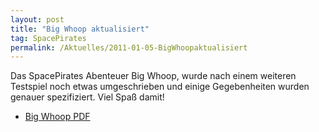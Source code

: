 ```yaml
---
layout: post
title: "Big Whoop aktualisiert"
tag: SpacePirates
permalink: /Aktuelles/2011-01-05-BigWhoopaktualisiert
---
```



Das SpacePirates Abenteuer Big Whoop, wurde nach einem weiteren Testspiel noch etwas umgeschrieben und einige Gegebenheiten wurden genauer spezifiziert. Viel Spaß damit!

- [Big Whoop PDF](https://spacepirates.jcgames.de/Abenteuer/Der_große_Fang/)


